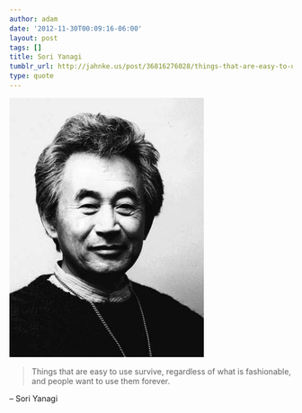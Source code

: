 ```yaml
---
author: adam
date: '2012-11-30T00:09:16-06:00'
layout: post
tags: []
title: Sori Yanagi
tumblr_url: http://jahnke.us/post/36816276028/things-that-are-easy-to-use-survive-regardless
type: quote
---
```


![Sori Yanagi](/media/tumblr_me9f2vGJhE1qga9s2o1_400.jpg)

> Things that are easy to use survive, regardless of what is fashionable, and people want to use them forever.

– Sori Yanagi
